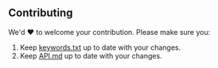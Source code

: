 ## Contributing

We'd ❤️ to welcome your contribution. Please make sure you:

1.  Keep [keywords.txt](../keywords.txt) up to date with your changes.
2.  Keep [API.md](../API.md) up to date with your changes.